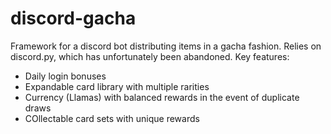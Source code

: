 # discord-gacha

Framework for a discord bot distributing items in a gacha fashion.  Relies on discord.py, which has unfortunately been abandoned.
Key features:
- Daily login bonuses
- Expandable card library with multiple rarities
- Currency (Llamas) with balanced rewards in the event of duplicate draws
- COllectable card sets with unique rewards
